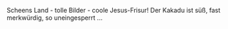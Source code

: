 Scheens Land - tolle Bilder - coole Jesus-Frisur! Der Kakadu ist süß, fast merkwürdig, so uneingesperrt ...